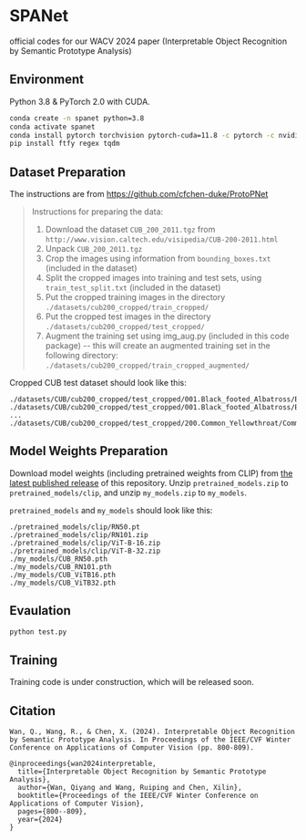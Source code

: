 # SPANet
official codes for our WACV 2024 paper (Interpretable Object Recognition by Semantic Prototype Analysis)

## Environment

Python 3.8 & PyTorch 2.0 with CUDA.

```bash
conda create -n spanet python=3.8
conda activate spanet
conda install pytorch torchvision pytorch-cuda=11.8 -c pytorch -c nvidia
pip install ftfy regex tqdm
```

## Dataset Preparation

The instructions are from https://github.com/cfchen-duke/ProtoPNet

>Instructions for preparing the data:
>1. Download the dataset `CUB_200_2011.tgz` from `http://www.vision.caltech.edu/visipedia/CUB-200-2011.html`
>2. Unpack `CUB_200_2011.tgz`
>3. Crop the images using information from `bounding_boxes.txt` (included in the dataset)
>4. Split the cropped images into training and test sets, using `train_test_split.txt` (included in the dataset)
>5. Put the cropped training images in the directory `./datasets/cub200_cropped/train_cropped/`
>6. Put the cropped test images in the directory `./datasets/cub200_cropped/test_cropped/`
>7. Augment the training set using img_aug.py (included in this code package) -- this will create an augmented training set in the following directory: `./datasets/cub200_cropped/train_cropped_augmented/`

Cropped CUB test dataset should look like this:

```
./datasets/CUB/cub200_cropped/test_cropped/001.Black_footed_Albatross/Black_Footed_Albatross_0001_796111.JPG
./datasets/CUB/cub200_cropped/test_cropped/001.Black_footed_Albatross/Black_Footed_Albatross_0002_55.JPG
...
./datasets/CUB/cub200_cropped/test_cropped/200.Common_Yellowthroat/Common_Yellowthroat_0125_190902.JPG
```

## Model Weights Preparation

Download model weights (including pretrained weights from CLIP) from [the latest published release](https://github.com/WanQiyang/SPANet/releases) of this repository. Unzip `pretrained_models.zip` to `pretrained_models/clip`, and unzip `my_models.zip` to `my_models`.

`pretrained_models` and `my_models` should look like this:

```
./pretrained_models/clip/RN50.pt
./pretrained_models/clip/RN101.zip
./pretrained_models/clip/ViT-B-16.zip
./pretrained_models/clip/ViT-B-32.zip
./my_models/CUB_RN50.pth
./my_models/CUB_RN101.pth
./my_models/CUB_ViTB16.pth
./my_models/CUB_ViTB32.pth
```

## Evaulation

```bash
python test.py
```

## Training

Training code is under construction, which will be released soon.

## Citation

```
Wan, Q., Wang, R., & Chen, X. (2024). Interpretable Object Recognition by Semantic Prototype Analysis. In Proceedings of the IEEE/CVF Winter Conference on Applications of Computer Vision (pp. 800-809).
```

```
@inproceedings{wan2024interpretable,
  title={Interpretable Object Recognition by Semantic Prototype Analysis},
  author={Wan, Qiyang and Wang, Ruiping and Chen, Xilin},
  booktitle={Proceedings of the IEEE/CVF Winter Conference on Applications of Computer Vision},
  pages={800--809},
  year={2024}
}
```
